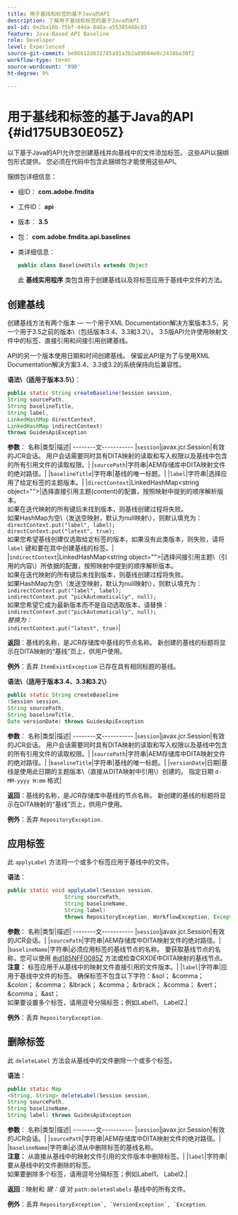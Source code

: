 ```yaml
---
title: 用于基线和标签的基于Java的API
description: 了解用于基线和标签的基于Java的API
exl-id: 0e2ba1bb-f5bf-44da-848a-a55385460c83
feature: Java-Based API Baseline
role: Developer
level: Experienced
source-git-commit: be06612d832785a91a3b2a89b84e0c2438ba30f2
workflow-type: tm+mt
source-wordcount: '890'
ht-degree: 0%

---
```


# 用于基线和标签的基于Java的API {#id175UB30E05Z}

以下基于Java的API允许您创建基线并向基线中的文件添加标签。 这些API以捆绑包形式提供。 您必须在代码中包含此捆绑包才能使用这些API。

捆绑包详细信息：

- 组ID： **com.adobe.fmdita**

- 工件ID： **api**

- 版本： **3.5**

- 包： **com.adobe.fmdita.api.baselines**

- 类详细信息：

  ```JAVA
  public class BaselineUtils extends Object
  ```

  此 **基线实用程序** 类包含用于创建基线以及将标签应用于基线中文件的方法。


## 创建基线

创建基线方法有两个版本 — 一个用于XML Documentation解决方案版本3.5，另一个用于3.5之前的版本\（包括版本3.4、3.3和3.2\）。 3.5版API允许使用映射文件中的标签、直接引用和间接引用创建基线。

API的另一个版本使用日期和时间创建基线。 保留此API是为了与使用XML Documentation解决方案3.4、3.3或3.2的系统保持向后兼容性。

**语法\（适用于版本3.5\）**：

```JAVA
public static String createBaseline(Session session, 
String sourcePath, 
String baselineTitle, 
String label, 
LinkedHashMap directContext, 
LinkedHashMap indirectContext) 
throws GuidesApiException
```

**参数**： 名称|类型|描述| --------文----------- |`session`|javax.jcr.Session|有效的JCR会话。 用户会话需要同时具有DITA映射的读取和写入权限以及基线中包含的所有引用文件的读取权限。| |`sourcePath`|字符串|AEM存储库中DITA映射文件的绝对路径。| |`baselineTitle`|字符串|基线的唯一标题。| |`label`|字符串|选择应用了给定标签的主题版本。| |`directContext`|LinkedHashMap&lt;string object=&quot;&quot;>|选择直接引用主题\(content\)的配置，按照映射中提到的顺序解析版本。 <br> 如果在迭代映射的所有键后未找到版本，则基线创建过程将失败。 <br> 如果HashMap为空\（发送空映射，默认为null映射\），则默认填充为： <br>`directContext.put("label", label);` <br> `directContext.put("latest", true);` <br> 如果您希望基线创建仅选取给定标签的版本，如果没有此类版本，则失败，请将 `label` 键和要在其中创建基线的标签。| |`indirectContext`|LinkedHashMap&lt;string object=&quot;&quot;>|选择间接引用主题\（引用的内容\）所依据的配置，按照映射中提到的顺序解析版本。 <br> 如果在迭代映射的所有键后未找到版本，则基线创建过程将失败。 <br> 如果HashMap为空\（发送空映射，默认为null映射\），则默认填充为： <br>`indirectContext.put("label", label);` <br>`indirectContext.put "pickAutomatically", null);` <br> 如果您希望它成为最新版本而不是自动选取版本，请替换： <br>`indirectContext.put("pickAutomatically", null);` <br> _替换为：_ <br>`indirectContext.put("latest", true)`|

**返回**：基线的名称，是JCR存储库中基线的节点名称。 新创建的基线的标题将显示在DITA映射的“基线”页上，供用户使用。

**例外**：丢弃 ``ItemExistExceptiom`` 已存在具有相同标题的基线。

**语法\（适用于版本3.4、3.3和3.2\）**

```JAVA
public static String createBaseline
(Session session, 
String sourcePath, 
String baselineTitle, 
Date versionDate) throws GuidesApiException
```

**参数**： 名称|类型|描述| --------文----------- |`session`|javax.jcr.Session|有效的JCR会话。 用户会话需要同时具有DITA映射的读取和写入权限以及基线中包含的所有引用文件的读取权限。| |``sourcePath``|字符串|AEM存储库中DITA映射文件的绝对路径。| |`baselineTitle`|字符串|基线的唯一标题。| |`versionDate`|日期|基线是使用此日期的主题版本\（直接从DITA映射中引用\）创建的。 指定日期 `d-MM-yyyy H:mm` 格式|

**返回**：基线的名称，是JCR存储库中基线的节点名称。 新创建的基线的标题将显示在DITA映射的“基线”页上，供用户使用。

**例外**：丢弃 ``RepositoryException.``

## 应用标签

此 ``applyLabel`` 方法将一个或多个标签应用于基线中的文件。

**语法**：

```JAVA
public static void applyLabel(Session session,
                  String sourcePath,
                  String baselineName,
                  String label)
                  throws RepositoryException, WorkflowException, Exception
```

**参数**： 名称|类型|描述| --------文----------- |`session`|javax.jcr.Session|有效的JCR会话。| |`sourcePath`|字符串|AEM存储库中DITA映射文件的绝对路径。| |``baselineName``|字符串|必须应用标签的基线节点的名称。 要获取基线节点的名称，您可以使用 [\#id185NFF0085Z](#id185NFF0085Z) 方法或检查CRXDE中DITA映射的基线节点。<br> **注意：** 标签应用于从基线中的映射文件直接引用的文件版本。| |`label`|字符串|应用于基线中文件的标签。 确保标签不包含以下字符：&amp;sol； &amp;comma； &amp;colon； &amp;comma； &amp;lbrack； &amp;comma； &amp;rbrack； &amp;comma； &amp;vert； &amp;comma； &amp;ast； <br> 如果要设置多个标签，请用逗号分隔标签；例如Label1， Label2.|

**例外**：丢弃 `RepositoryException`.

## 删除标签

此 ``deleteLabel`` 方法会从基线中的文件删除一个或多个标签。

**语法**：

```JAVA
public static Map
<String, String> deleteLabel(Session session, 
String sourcePath, 
String baselineName, 
String label) throws GuidesApiException
```

**参数**： 名称|类型|描述| --------文----------- |`session`|javax.jcr.Session|有效的JCR会话。| |`sourcePath`|字符串|AEM存储库中DITA映射文件的绝对路径。| |`baselineName`|字符串|必须从中删除标签的基线名称。 <br> **注意：** 从直接从基线中的映射文件引用的文件版本中删除标签。| |`label`|字符串|要从基线中的文件删除的标签。 <br> 如果要删除多个标签，请用逗号分隔标签；例如Label1， Label2.|

**返回**：映射和 *键：值* 对 `path:deletedlabels` 基线中的所有文件。

**例外**：丢弃 ``RepositoryException`, `VersionException`, `Exception``.

